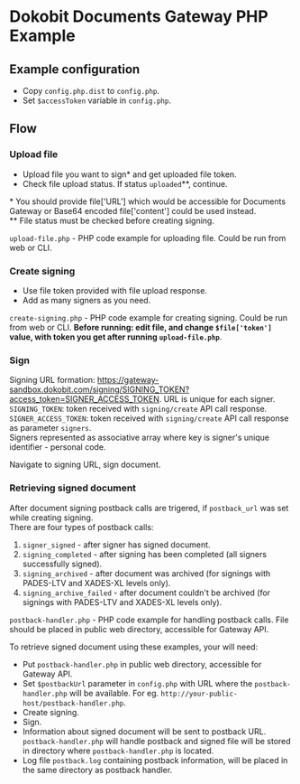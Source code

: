 # Dokobit Documents Gateway PHP Example

## Example configuration
- Copy `config.php.dist` to `config.php`.
- Set `$accessToken` variable in `config.php`.

## Flow

### Upload file
- Upload file you want to sign* and get uploaded file token.
- Check file upload status. If status `uploaded`\*\*, continue.

\* You should provide file['URL'] which would be accessible for Documents Gateway or Base64 encoded file['content'] could be used instead.  
\*\* File status must be checked before creating signing.

`upload-file.php` - PHP code example for uploading file. Could be run from web or CLI.

### Create signing
- Use file token provided with file upload response.
- Add as many signers as you need.

`create-signing.php` - PHP code example for creating signing. Could be run from web or CLI. **Before running: edit file, and change `$file['token']` value, with token you get after running `upload-file.php`**.

### Sign
Signing URL formation: https://gateway-sandbox.dokobit.com/signing/SIGNING_TOKEN?access_token=SIGNER_ACCESS_TOKEN.
URL is unique for each signer.  
`SIGNING_TOKEN`: token received with `signing/create` API call response.  
`SIGNER_ACCESS_TOKEN`: token received with `signing/create` API call response as parameter `signers`.  
Signers represented as associative array where key is signer's unique identifier - personal code.  

Navigate to signing URL, sign document.  


### Retrieving signed document
After document signing postback calls are trigered, if 
`postback_url` was set while creating signing.  
There are four types of postback calls:

1. `signer_signed` - after signer has signed document.
2. `signing_completed` - after signing has been completed (all signers successfully signed).
3. `signing_archived` - after document was archived (for signings with PADES-LTV and XADES-XL levels only).
3. `signing_archive_failed` - after document couldn't be archived (for signings with PADES-LTV and XADES-XL levels only).

`postback-handler.php` - PHP code example for handling postback calls.
File should be placed in public web directory, accessible for Gateway API.

To retrieve signed document using these examples, your will need:

- Put `postback-handler.php` in public web directory, accessible for Gateway API.
- Set `$postbackUrl` parameter in `config.php` with URL where the `postback-handler.php` will be available. For eg. `http://your-public-host/postback-handler.php`.
- Create signing.
- Sign.
- Information about signed document will be sent to postback URL. `postback-handler.php` will handle postback and signed file will be stored in directory where `postback-handler.php` is located.
- Log file `postback.log` containing postback information, will be placed in the same directory as postback handler.
